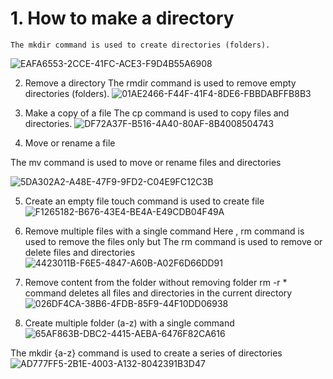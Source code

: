 # 1.	How to make a directory
~~~
The mkdir command is used to create directories (folders).
 ~~~
![EAFA6553-2CCE-41FC-ACE3-F9D4B55A6908](https://github.com/simranpopli05/basic-linux/assets/153719945/e26374af-9ae6-4423-8e64-4240f6f3e301)


2.	Remove a directory
The rmdir command is used to remove empty directories (folders).
 ![01AE2466-F44F-41F4-8DE6-FBBDABFFB8B3](https://github.com/simranpopli05/basic-linux/assets/153719945/469e9296-8480-4aa3-bb09-4ad694f977eb)


3.	Make a copy of a file
The cp command is used to copy files and directories.
![DF72A37F-B516-4A40-80AF-8B4008504743](https://github.com/simranpopli05/basic-linux/assets/153719945/d85a6152-d6dc-4fb1-97eb-a6eaf48b53ed)

 
4.	Move or rename a file

The mv command is used to move or rename files and directories

![5DA302A2-A48E-47F9-9FD2-C04E9FC12C3B](https://github.com/simranpopli05/basic-linux/assets/153719945/d165ce74-1f91-43b1-8506-7d83fb9533d7)

5.	Create an empty file touch command is used to create file
![F1265182-B676-43E4-BE4A-E49CDB04F49A](https://github.com/simranpopli05/basic-linux/assets/153719945/c8f79577-cab1-41e4-a200-25cfcf6248c4)

 


6.	Remove multiple files with a single command
Here , rm  command is used to remove the files only  but The rm command  is used to remove or delete files and directories
![4423011B-F6E5-4847-A60B-A02F6D66DD91](https://github.com/simranpopli05/basic-linux/assets/153719945/c7839d84-48b7-4761-ab4d-99ed29a43c53)

 

8.	Remove content from the folder without removing folder
rm -r * command deletes all files and directories in the current directory
![026DF4CA-38B6-4FDB-85F9-44F10DD06938](https://github.com/simranpopli05/basic-linux/assets/153719945/09536a4f-925e-4a84-8880-057f794494c8)


 

10.	Create multiple folder (a-z) with a single command
 ![65AF863B-DBC2-4415-AEBA-6476F82CA616](https://github.com/simranpopli05/basic-linux/assets/153719945/1b399445-3f06-430a-9c26-120d0db1611a)

          
The mkdir {a-z} command is used to create a series of directories 
![AD777FF5-2B1E-4003-A132-8042391B3D47](https://github.com/simranpopli05/basic-linux/assets/153719945/25b34e44-2ad1-48c2-83c8-d7aab5024ead)

 

 




